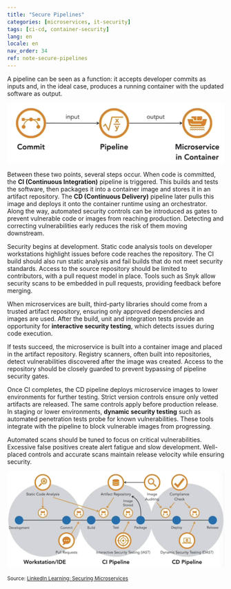 ```yaml
---
title: "Secure Pipelines"
categories: [microservices, it-security]
tags: [ci-cd, container-security]
lang: en
locale: en
nav_order: 34
ref: note-secure-pipelines
---
```

A pipeline can be seen as a function: it accepts developer commits as inputs and, in the ideal case, produces a running container with the updated software as output.  

![Pipeline](../../../assets/images/notes/application-container-security/secure-pipelines/pipeline.png)

Between these two points, several steps occur. When code is committed, the **CI (Continuous Integration)** pipeline is triggered. This builds and tests the software, then packages it into a container image and stores it in an artifact repository. The **CD (Continuous Delivery)** pipeline later pulls this image and deploys it onto the container runtime using an orchestrator. Along the way, automated security controls can be introduced as gates to prevent vulnerable code or images from reaching production. Detecting and correcting vulnerabilities early reduces the risk of them moving downstream.  

Security begins at development. Static code analysis tools on developer workstations highlight issues before code reaches the repository. The CI build should also run static analysis and fail builds that do not meet security standards. Access to the source repository should be limited to contributors, with a pull request model in place. Tools such as Snyk allow security scans to be embedded in pull requests, providing feedback before merging.  

When microservices are built, third-party libraries should come from a trusted artifact repository, ensuring only approved dependencies and images are used. After the build, unit and integration tests provide an opportunity for **interactive security testing**, which detects issues during code execution.  

If tests succeed, the microservice is built into a container image and placed in the artifact repository. Registry scanners, often built into repositories, detect vulnerabilities discovered after the image was created. Access to the repository should be closely guarded to prevent bypassing of pipeline security gates.  

Once CI completes, the CD pipeline deploys microservice images to lower environments for further testing. Strict version controls ensure only vetted artifacts are released. The same controls apply before production release. In staging or lower environments, **dynamic security testing** such as automated penetration tests probe for known vulnerabilities. These tools integrate with the pipeline to block vulnerable images from progressing.  

Automated scans should be tuned to focus on critical vulnerabilities. Excessive false positives create alert fatigue and slow development. Well-placed controls and accurate scans maintain release velocity while ensuring security.  

![Pipeline Security Controls](../../../assets/images/notes/application-container-security/secure-pipelines/pipeline-security-testing-stages.png)

<small>Source: [LinkedIn Learning: Securing Microservices](https://www.linkedin.com/learning/microservices-security/securing-microservices?contextUrn=urn%3Ali%3AlyndaLearningPath%3A645bcd56498e6459e79b3c71&resume=false&u=57075649)</small>